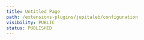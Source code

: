 ```yaml
---
title: Untitled Page
path: /extensions-plugins/jupitaleb/configuration
visibility: PUBLIC
status: PUBLISHED
---
```




